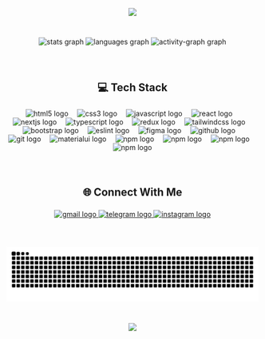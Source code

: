 <p align="center">
  <a href="https://github.com/DenverCoder1/readme-typing-svg"><img src="https://readme-typing-svg.herokuapp.com?lines=Hi👋,+my+name's+Hosein+Parvaresh.;I'm+Front-end+Developer+from+Bushehr.;I+love+coding+and+learning.;&center=true&width=500&height=50"></a>
</p>


###

<br clear="both">
<div align="center">
  <img src="https://github-readme-stats.vercel.app/api?username=HoseinParvaresh&hide_title=false&hide_rank=false&show_icons=true&include_all_commits=true&count_private=true&disable_animations=false&theme=dracula&locale=en&hide_border=true&order=1" height="150" alt="stats graph"  />
  
  <img src="https://github-readme-stats.vercel.app/api/top-langs?username=HoseinParvaresh&locale=en&hide_title=false&layout=compact&card_width=320&langs_count=5&theme=dracula&hide_border=true&order=2" height="150" alt="languages graph"  />
  <img src="https://github-readme-activity-graph.vercel.app/graph?username=HoseinParvaresh&radius=16&theme=react&area=true&order=5&hide_border=true" height="300" alt="activity-graph graph"  />

  
  
</div>

###
<br clear="both">
<h2 align="center">💻 Tech Stack </h2>

###

<div align="left">
</div>

###

<div align="center">
  <img src="https://img.shields.io/badge/HTML5-E34F26?logo=html5&logoColor=white&style=for-the-badge" height="40" alt="html5 logo"  />
  <img width="10" />
  <img src="https://img.shields.io/badge/CSS3-1572B6?logo=css3&logoColor=white&style=for-the-badge" height="40" alt="css3 logo"  />
  <img width="10" />
  <img src="https://img.shields.io/badge/JavaScript-F7DF1E?logo=javascript&logoColor=black&style=for-the-badge" height="40" alt="javascript logo"  />
  <img width="10" />
  <img src="https://img.shields.io/badge/React-61DAFB?logo=react&logoColor=black&style=for-the-badge" height="40" alt="react logo"  />
  <img width="10" />
  <img src="https://img.shields.io/badge/Next.js-000000?logo=nextdotjs&logoColor=white&style=for-the-badge" height="40" alt="nextjs logo"  />
  <img width="10" />
  <img src="https://img.shields.io/badge/TypeScript-3178C6?logo=typescript&logoColor=white&style=for-the-badge" height="40" alt="typescript logo"  />
  <img width="10" />
  <img src="https://img.shields.io/badge/Redux-764ABC?logo=redux&logoColor=white&style=for-the-badge" height="40" alt="redux logo"  />
  <img width="10" />
  <img src="https://img.shields.io/badge/Tailwind CSS-06B6D4?logo=tailwindcss&logoColor=black&style=for-the-badge" height="40" alt="tailwindcss logo"  />
  <img width="10" />
  <img src="https://img.shields.io/badge/Bootstrap-7952B3?logo=bootstrap&logoColor=white&style=for-the-badge" height="40" alt="bootstrap logo"  />
  <img width="10" />
  <img src="https://img.shields.io/badge/ESLint-4B32C3?logo=eslint&logoColor=white&style=for-the-badge" height="40" alt="eslint logo"  />
  <img width="10" />
  <img src="https://img.shields.io/badge/Figma-F24E1E?logo=figma&logoColor=white&style=for-the-badge" height="40" alt="figma logo"  />
  <img width="10" />
  <img src="https://img.shields.io/badge/GitHub-181717?logo=github&logoColor=white&style=for-the-badge" height="40" alt="github logo"  />
  <img width="10" />
  <img src="https://img.shields.io/badge/Git-F05032?logo=git&logoColor=white&style=for-the-badge" height="40" alt="git logo"  />
  <img width="10" />
  <img src="https://img.shields.io/badge/MUI-007FFF?logo=mui&logoColor=white&style=for-the-badge" height="40" alt="materialui logo"  />
  <img width="10" />
  <img src="https://img.shields.io/badge/npm-CB3837?logo=npm&logoColor=white&style=for-the-badge" height="40" alt="npm logo"  />
  <img width="10" />
  <img src="https://img.shields.io/badge/React%20Router-CA4245?style=for-the-badge&logo=React+Router&logoColor=FFFFFF" height="40" alt="npm logo"  />
  <img width="10" />
  <img src="https://img.shields.io/badge/React%20Query-FF4154?style=for-the-badge&logo=React+Query&logoColor=FFFFFF" height="40" alt="npm logo"  />
  <img width="10" />
  <img src="https://img.shields.io/badge/Axios-5A29E4?style=for-the-badge&logo=Axios&logoColor=FFFFFF" height="40" alt="npm logo"  />
</div>

###

<h3 align="center"></h3>

###
<br clear="both">
<h2 align="center">🌐 Connect With Me</h2>

###


###

<div align="center">
  <a href="mailto: parvaresh.dev@gmail.com" target="_blank">
    <img src="https://img.shields.io/static/v1?message=gmail&logo=gmail&label=%20&color=D14836&logoColor=white&labelColor=&style=for-the-badge" height="40" alt="gmail logo"  />
  </a>
  <a href="https://telegram.me/hosein2681/" target="_blank">
    <img src="https://img.shields.io/static/v1?message=Telegram&logo=telegram&label=&color=2CA5E0&logoColor=white&labelColor=&style=for-the-badge" height="40" alt="telegram logo"  />
  </a>
  <a href="https://www.instagram.com/_hoseinparvaresh/" target="_blank">
    <img src="https://img.shields.io/static/v1?message=Instagram&logo=instagram&label=&color=E4405F&logoColor=white&labelColor=&style=for-the-badge" height="40" alt="instagram logo"  />
  </a>
</div>
<br clear="both">

###

<br clear="both">

<img src="https://raw.githubusercontent.com/HoseinParvaresh/HoseinParvaresh/output/snake.svg" alt="Snake animation" />

###

<br clear="both">

<div align="center">
   <img src="https://profile-counter.glitch.me/HoseinParvaresh/count.svg?"  />
</div>

###

